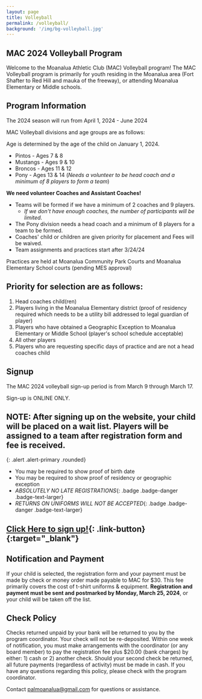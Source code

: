 ```yaml
---
layout: page
title: Volleyball
permalink: /volleyball/
background: '/img/bg-volleyball.jpg'
---
```


MAC 2024 Volleyball Program
----------------------------------
Welcome to the Moanalua Athletic Club (MAC) Volleyball program!
The MAC Volleyball program is primarily for youth residing in the Moanalua area (Fort Shafter to Red Hill and mauka of the freeway), or attending Moanalua Elementary or Middle schools.

Program Information
-------------------
The 2024 season will run from April 1, 2024 - June 2024

MAC Volleyball divisions and age groups are as follows:

Age is determined by the age of the child on January 1, 2024.

* Pintos - Ages 7 & 8
* Mustangs - Ages 9 & 10
* Broncos - Ages 11 & 12
* Pony - Ages 13 & 14 (*Needs a volunteer to be head coach and a minimum of 8 players to form a team*)

**We need volunteer Coaches and Assistant Coaches!**
* Teams will be formed if we have a minimum of 2 coaches and 9 players.
  * *If we don't have enough coaches, the number of participants will be limited.*
* The Pony division needs a head coach and a minimum of 8 players for a team to be formed.
* Coaches' child or children are given priority for placement and Fees will be waived.
* Team assignments and practices start after 3/24/24


Practices are held at Moanalua Community Park Courts and Moanalua Elementary School courts (pending MES approval)

Priority for selection are as follows:
--------------------------------------
1. Head coaches child(ren)
1. Players living in the Moanalua Elementary district (proof of residency required which needs to be a utility bill addressed to legal guardian of player)
1. Players who have obtained a Geographic Exception to Moanalua Elementary or Middle School (player's school schedule acceptable)
1. All other players
1. Players who are requesting specific days of practice and are not a head coaches child

Signup
------------
The MAC 2024 volleyball sign-up period is from March 9 through March 17.

Sign-up is ONLINE ONLY.

## NOTE: After signing up on the website, your child will be placed on a wait list. Players will be assigned to a team after registration form and fee is received.
{: .alert .alert-primary .rounded}

* You may be required to show proof of birth date
* You may be required to show proof of residency or geographic exception
* *ABSOLUTELY NO LATE REGISTRATIONS*{: .badge .badge-danger .badge-text-larger}
* *RETURNS ON UNIFORMS WILL NOT BE ACCEPTED*{: .badge .badge-danger .badge-text-larger}

## [Click Here to sign up!](https://forms.gle/b7TZG5MeriFzDYzt5){: .link-button}{:target="_blank"}

Notification and Payment
------------------------
If your child is selected, the registration form and your payment must be made by check or money order made payable to MAC for $30.
This fee primarily covers the cost of t-shirt uniforms & equipment.
**Registration and payment must be sent and postmarked by Monday, March 25, 2024**, or your child will be taken off the list.

Check Policy
------------
Checks returned unpaid by your bank will be returned to you by the program coordinator. 
Your check will not be re-deposited. Within one week of notification, you must make
arrangements with the coordinator (or any board member) to pay the registration fee
plus $20.00 (bank charges) by either: 1) cash or 2) another check. Should your second
check be returned, all future payments (regardless of activity) must be made in cash.
If you have any questions regarding this policy, please check with the program coordinator.

Contact [palmoanalua@gmail.com](mailto:palmoanalua@gmail.com)  for questions or assistance.
